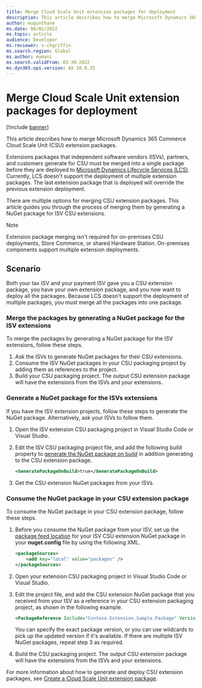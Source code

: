 ```yaml
---
title: Merge Cloud Scale Unit extension packages for deployment
description: This article describes how to merge Microsoft Dynamics 365 Commerce Cloud Scale Unit (CSU) extension packages for deployment.
author: mugunthanm
ms.date: 06/01/2022
ms.topic: article
audience: Developer
ms.reviewer: v-chgriffin
ms.search.region: Global
ms.author: mumani
ms.search.validFrom: 03-30-2022
ms.dyn365.ops.version: AX 10.0.25
---
```


# Merge Cloud Scale Unit extension packages for deployment

[!include [banner](../includes/banner.md)]

This article describes how to merge Microsoft Dynamics 365 Commerce Cloud Scale Unit (CSU) extension packages.

Extensions packages that independent software vendors (ISVs), partners, and customers generate for CSU must be merged into a single package before they are deployed to [Microsoft Dynamics Lifecycle Services (LCS)](https://lcs.dynamics.com/Logon/Index). Currently, LCS doesn't support the deployment of multiple extension packages. The last extension package that is deployed will override the previous extension deployment.

There are multiple options for merging CSU extension packages. This article guides you through the process of merging them by generating a NuGet package for ISV CSU extensions.

> [!NOTE]
> Extension package merging isn't required for on-premises CSU deployments, Store Commerce, or shared Hardware Station. On-premises components support multiple extension deployments.

## Scenario

Both your tax ISV and your payment ISV gave you a CSU extension package, you have your own extension package, and you now want to deploy all the packages. Because LCS doesn't support the deployment of multiple packages, you must merge all the packages into one package.

### Merge the packages by generating a NuGet package for the ISV extensions

To merge the packages by generating a NuGet package for the ISV extensions, follow these steps.

1. Ask the ISVs to generate NuGet packages for their CSU extensions.
1. Consume the ISV NuGet packages in your CSU packaging project by adding them as references to the project.
1. Build your CSU packaging project. The output CSU extension package will have the extensions from the ISVs and your extensions.

### Generate a NuGet package for the ISVs extensions

If you have the ISV extension projects, follow these steps to generate the NuGet package. Alternatively, ask your ISVs to follow them.

1. Open the ISV extension CSU packaging project in Visual Studio Code or Visual Studio.
1. Edit the ISV CSU packaging project file, and add the following build property to [generate the NuGet package on build](/nuget/create-packages/creating-a-package-msbuild#automatically-generate-package-on-build) in addition generating to the CSU extension package.

    ```XML
    <GeneratePackageOnBuild>true</GeneratePackageOnBuild>
    ```

1. Get the CSU extension NuGet packages from your ISVs.

### Consume the NuGet package in your CSU extension package

To consume the NuGet package in your CSU extension package, follow these steps.

1. Before you consume the NuGet package from your ISV, set up the [package feed location](/nuget/hosting-packages/local-feeds) for your ISV CSU extension NuGet package in your **nuget.config** file by using the following XML.

    ```XML
    <packageSources>
        <add key="local" value="packages" />
    </packageSources>
    ```

1. Open your extension CSU packaging project in Visual Studio Code or Visual Studio.
1. Edit the project file, and add the CSU extension NuGet package that you received from your ISV as a reference in your CSU extension packaging project, as shown in the following example.

    ```XML
    <PackageReference Include="Contoso.Extension.Sample.Package" Version="2.0.*" />
    ```

    You can specify the exact package version, or you can use wildcards to pick up the updated version if it's available. If there are multiple ISV NuGet packages, repeat step 3 as required.

1. Build the CSU packaging project. The output CSU extension package will have the extensions from the ISVs and your extensions.

For more information about how to generate and deploy CSU extension packages, see [Create a Cloud Scale Unit extension package](csu-packaging.md).
